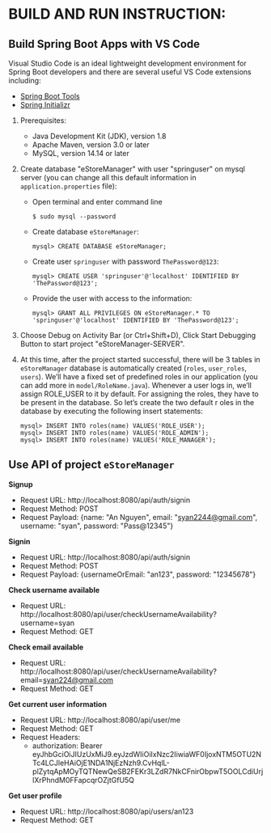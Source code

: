 # BUILD AND RUN INSTRUCTION:

## Build Spring Boot Apps with VS Code
Visual Studio Code is an ideal lightweight development environment for Spring Boot developers and there are several useful VS Code extensions including:
* [Spring Boot Tools](https://marketplace.visualstudio.com/items?itemName=Pivotal.vscode-spring-boot)
*  [Spring Initializr](https://marketplace.visualstudio.com/items?itemName=vscjava.vscode-spring-initializr)

1. Prerequisites:
    * Java Development Kit (JDK), version 1.8
    * Apache Maven, version 3.0 or later
    * MySQL, version 14.14 or later
2. Create database "eStoreManager" with user "springuser" on mysql server (you can change all this default information in `application.properties` file):
    * Open terminal and enter command line
        ```
        $ sudo mysql --password
        ```
    * Create database `eStoreManager`:
        ```
        mysql> CREATE DATABASE eStoreManager;
        ```
    * Create user `springuser` with password `ThePassword@123`:
        ```
        mysql> CREATE USER 'springuser'@'localhost' IDENTIFIED BY 'ThePassword@123';
        ```
    * Provide the user with access to the information:
        ```
        mysql> GRANT ALL PRIVILEGES ON eStoreManager.* TO 'springuser'@'localhost' IDENTIFIED BY 'ThePassword@123';
        ```
    
3. Choose Debug on Activity Bar (or Ctrl+Shift+D), Click Start Debugging Button to start project "eStoreManager-SERVER".
4. At this time, after the project started successful, there will be 3 tables in `eStoreManager` database is automatically created (`roles`, `user_roles`, `users`). We’ll have a fixed set of predefined roles in our application (you can add more in `model/RoleName.java`). Whenever a user logs in, we’ll assign ROLE_USER to it by default. For assigning the roles, they have to be present in the database. So let’s create the two default r   oles in the database by executing the following insert statements:
    ```
    mysql> INSERT INTO roles(name) VALUES('ROLE_USER');
    mysql> INSERT INTO roles(name) VALUES('ROLE_ADMIN');
    mysql> INSERT INTO roles(name) VALUES('ROLE_MANAGER');
    ```

## Use API of project `eStoreManager`

**Signup**
- Request URL: http://localhost:8080/api/auth/signin
- Request Method: POST
- Request Payload: {name: "An Nguyen", email: "syan2244@gmail.com", username: "syan", password: "Pass@12345"}

**Signin**
- Request URL: http://localhost:8080/api/auth/signin
- Request Method: POST
- Request Payload: {usernameOrEmail: "an123", password: "12345678"}

**Check username available**
- Request URL: http://localhost:8080/api/user/checkUsernameAvailability?username=syan
- Request Method: GET

**Check email available**

- Request URL: http://localhost:8080/api/user/checkUsernameAvailability?email=syan224@gmail.com
- Request Method: GET

**Get current user information**
- Request URL: http://localhost:8080/api/user/me
- Request Method: GET
- Request Headers:
    * authorization: Bearer eyJhbGciOiJIUzUxMiJ9.eyJzdWIiOiIxNzc2IiwiaWF0IjoxNTM5OTU2NTc4LCJleHAiOjE1NDA1NjEzNzh9.CvHqlL-plZytqApMOyTQTNewQeSB2FEKr3LZdR7NkCFnirObpwT5OOLCdiUrjlXrPhndM0FFapcqrOZjtGfU5Q

**Get user profile**
- Request URL: http://localhost:8080/api/users/an123
- Request Method: GET
